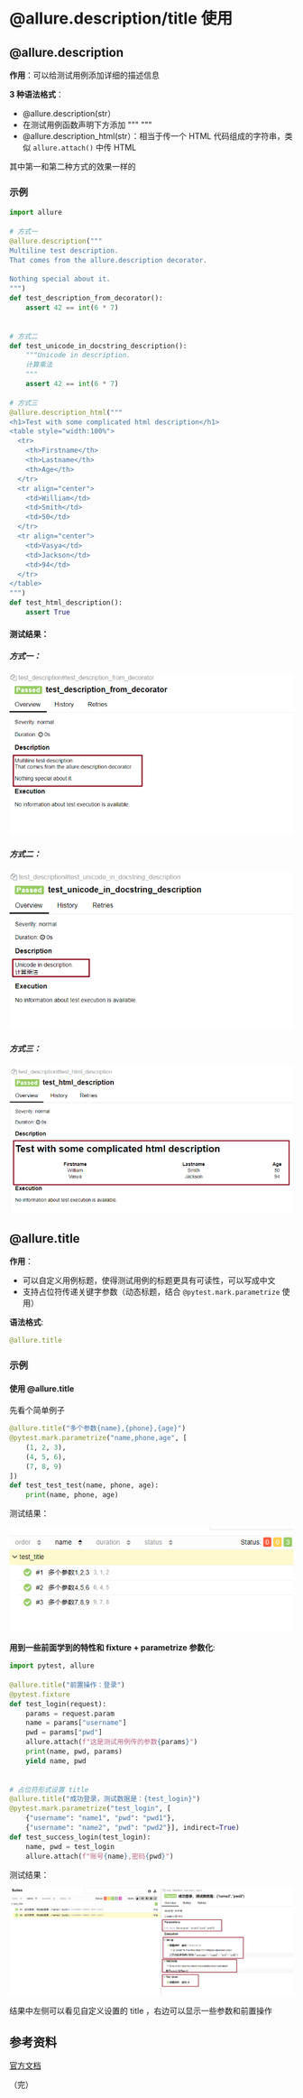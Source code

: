 # @allure.description/title 使用

## @allure.description

**作用**：可以给测试用例添加详细的描述信息

**3 种语法格式**：

+ @allure.description(str）
+ 在测试用例函数声明下方添加 """  """
+ @allure.description_html(str）：相当于传一个 HTML 代码组成的字符串，类似 `allure.attach()` 中传 HTML

其中第一和第二种方式的效果一样的

### 示例

```python
import allure

# 方式一
@allure.description("""
Multiline test description.
That comes from the allure.description decorator.

Nothing special about it.
""")
def test_description_from_decorator():
    assert 42 == int(6 * 7)


# 方式二
def test_unicode_in_docstring_description():
    """Unicode in description.
    计算乘法
    """
    assert 42 == int(6 * 7)
    
# 方式三    
@allure.description_html("""
<h1>Test with some complicated html description</h1>
<table style="width:100%">
  <tr>
    <th>Firstname</th>
    <th>Lastname</th>
    <th>Age</th>
  </tr>
  <tr align="center">
    <td>William</td>
    <td>Smith</td>
    <td>50</td>
  </tr>
  <tr align="center">
    <td>Vasya</td>
    <td>Jackson</td>
    <td>94</td>
  </tr>
</table>
""")
def test_html_description():
    assert True
```

#### 测试结果：

##### 方式一：

![pytest](images/54.png)

##### 方式二：

![pytest](images/55.png)

##### 方式三：

![pytest](images/56.png)

## @allure.title

**作用**：

- 可以自定义用例标题，使得测试用例的标题更具有可读性，可以写成中文
- 支持占位符传递关键字参数（动态标题，结合 `@pytest.mark.parametrize` 使用）

**语法格式**:

```python
@allure.title
```

### 示例

#### 使用 @allure.title

先看个简单例子

```python
@allure.title("多个参数{name},{phone},{age}")
@pytest.mark.parametrize("name,phone,age", [
    (1, 2, 3),
    (4, 5, 6),
    (7, 8, 9)
])
def test_test_test(name, phone, age):
    print(name, phone, age)
```

测试结果：

![pytest](images/58.png)

**用到一些前面学到的特性和 fixture + parametrize 参数化**:

```python
import pytest, allure

@allure.title("前置操作：登录")
@pytest.fixture
def test_login(request):
    params = request.param
    name = params["username"]
    pwd = params["pwd"]
    allure.attach(f"这是测试用例传的参数{params}")
    print(name, pwd, params)
    yield name, pwd


# 占位符形式设置 title    
@allure.title("成功登录，测试数据是：{test_login}")
@pytest.mark.parametrize("test_login", [
    {"username": "name1", "pwd": "pwd1"},
    {"username": "name2", "pwd": "pwd2"}], indirect=True)
def test_success_login(test_login):
    name, pwd = test_login
    allure.attach(f"账号{name},密码{pwd}")
```

测试结果：

![pytest](images/57.png)

结果中左侧可以看见自定义设置的 title ，右边可以显示一些参数和前置操作

## 参考资料

[官方文档](https://docs.qameta.io/allure/#_pytest)

（完）